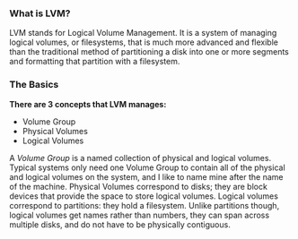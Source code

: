 ### What is LVM?

LVM stands for Logical Volume Management. It is a system of managing logical volumes, or filesystems, that is much more advanced and flexible than the traditional method of partitioning a disk into one or more segments and formatting that partition with a filesystem.

### The Basics

**There are 3 concepts that LVM manages:**
- Volume Group
- Physical Volumes
- Logical Volumes

A *Volume Group* is a named collection of physical and logical volumes. Typical systems only need one Volume Group to contain all of the physical and logical volumes on the system, and I like to name mine after the name of the machine. Physical Volumes correspond to disks; they are block devices that provide the space to store logical volumes. Logical volumes correspond to partitions: they hold a filesystem. Unlike partitions though, logical volumes get names rather than numbers, they can span across multiple disks, and do not have to be physically contiguous.